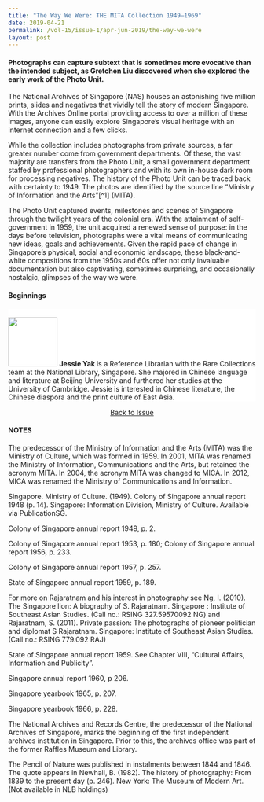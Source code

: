 ```yaml
---
title: "The Way We Were: THE MITA Collection 1949–1969"
date: 2019-04-21
permalink: /vol-15/issue-1/apr-jun-2019/the-way-we-were
layout: post
---
```

#### Photographs can capture subtext that is sometimes more evocative than the intended subject, as **Gretchen Liu** discovered when she explored the early work of the Photo Unit. 

The National Archives of Singapore (NAS) houses an astonishing five million prints, slides and negatives that vividly tell the story of modern Singapore. With the Archives Online portal providing access to over a million of these images, anyone can easily explore Singapore’s visual heritage with an internet connection and a few clicks.

While the collection includes photographs from private sources, a far greater number come from government departments. Of these, the vast majority are transfers from the Photo Unit, a small government department staffed by professional photographers and with its own in-house dark room for processing negatives. The history of the Photo Unit can be traced back with certainty to 1949. The photos are identified by the source line “Ministry of Information and the Arts”[^1] (MITA).

The Photo Unit captured events, milestones and scenes of Singapore through the twilight years of the colonial era. With the attainment of self-government in 1959, the unit acquired a renewed sense of purpose: in the days before television, photographs were a vital means of communicating new ideas, goals and achievements. Given the rapid pace of change in Singapore’s physical, social and economic landscape, these black-and-white compositions from the 1950s and 60s offer not only invaluable documentation but also captivating, sometimes surprising, and occasionally nostalgic, glimpses of the way we were.

#### **Beginnings**



<div style="background-color: white;">
<br>
<img style="width: 100px; height: 100px;" src="/images/Vol-15-issue-1/old-world-amusement-parks/jessie-yak.png">
<b>Jessie Yak </b>is a Reference Librarian with the Rare Collections team at the National Library, Singapore. She majored in Chinese language and literature at Beijing University and furthered her studies at the University of Cambridge. Jessie is interested in Chinese literature, the Chinese diaspora and the print culture of East Asia.
</div>

<a href="/vol-15/issue-1/apr-jun-2019/"><center>Back to Issue</center></a>

#### **NOTES**

The predecessor of the Ministry of Information and the Arts (MITA) was the Ministry of Culture, which was formed in 1959. In 2001, MITA was renamed the Ministry of Information, Communications and the Arts, but retained the acronym MITA. In 2004, the acronym MITA was changed to MICA. In 2012, MICA was renamed the Ministry of Communications and Information.

Singapore. Ministry of Culture. (1949). Colony of Singapore annual report 1948 (p. 14). Singapore: Information Division, Ministry of Culture. Available via PublicationSG.

Colony of Singapore annual report 1949, p. 2.

Colony of Singapore annual report 1953, p. 180; Colony of Singapore annual report 1956, p. 233.

Colony of Singapore annual report 1957, p. 257.

State of Singapore annual report 1959, p. 189.

For more on Rajaratnam and his interest in photography see Ng, I. (2010). The Singapore lion: A biography of S. Rajaratnam. Singapore : Institute of Southeast Asian Studies. (Call no.: RSING 327.59570092 NG) and Rajaratnam, S. (2011). Private passion: The photographs of pioneer politician and diplomat S Rajaratnam. Singapore: Institute of Southeast Asian Studies. (Call no.: RSING 779.092 RAJ)

State of Singapore annual report 1959. See Chapter VIII, “Cultural Affairs, Information and Publicity”.

Singapore annual report 1960, p 206.

Singapore yearbook 1965, p. 207. 

Singapore yearbook 1966, p. 228.

The National Archives and Records Centre, the predecessor of the National Archives of Singapore, marks the beginning of the first independent archives institution in Singapore. Prior to this, the archives office was part of the former Raffles Museum and Library.

The Pencil of Nature was published in instalments between 1844 and 1846. The quote appears in Newhall, B. (1982). The history of photography: From 1839 to the present day (p. 246). New York: The Museum of Modern Art. (Not available in NLB holdings)